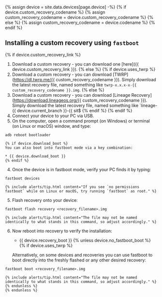{% assign device = site.data.devices[page.device] -%}
{% if device.custom_recovery_codename %}
{% assign custom_recovery_codename = device.custom_recovery_codename %}
{% else %}
{% assign custom_recovery_codename = device.codename %}
{% endif %}

## Installing a custom recovery using `fastboot`

{% if device.custom_recovery_link %}
1. Download a custom recovery - you can download one [here]({{ device.custom_recovery_link }}).
{% else %}
{% if device.uses_twrp %}
1. Download a custom recovery - you can download [TWRP](https://dl.twrp.me/{{ custom_recovery_codename }}). Simply download the latest recovery file, named something like `twrp-x.x.x-x-{{ custom_recovery_codename }}.img`.
{% else %}
1. Download a custom recovery - you can download [Lineage Recovery](https://download.lineageos.org/{{ custom_recovery_codename }}). Simply download the latest recovery file, named something like `lineage-{{ device.current_branch }}-{{ sit$
{% endif %}
{% endif %}
2. Connect your device to your PC via USB.
3. On the computer, open a command prompt (on Windows) or terminal (on Linux or macOS) window, and type:
```
adb reboot bootloader
```
    {% if device.download_boot %}
    You can also boot into fastboot mode via a key combination:

    * {{ device.download_boot }}
    {% endif %}
4. Once the device is in fastboot mode, verify your PC finds it by typing:
```
fastboot devices
```
    {% include alerts/tip.html content="If you see `no permissions fastboot` while on Linux or macOS, try running `fastboot` as root." %}
5. Flash recovery onto your device:
```
fastboot flash recovery <recovery_filename>.img
```
    {% include alerts/tip.html content="The file may not be named identically to what stands in this command, so adjust accordingly." %}

6. Now reboot into recovery to verify the installation:
    * {{ device.recovery_boot }}
    {% unless device.no_fastboot_boot %}
    {% if device.uses_twrp %}

    Alternatively, on some devices and recoveries you can use fastboot to boot directly into the freshly flashed or any other desired recovery:
```
fastboot boot <recovery_filename>.img
```
    {% include alerts/tip.html content="The file may not be named identically to what stands in this command, so adjust accordingly." %}
    {% endunless %}
    {% endunless %}

